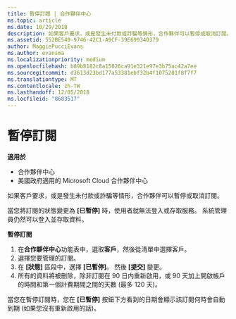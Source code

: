 ```yaml
---
title: 暫停訂閱 | 合作夥伴中心
ms.topic: article
ms.date: 10/29/2018
description: 如果客戶要求，或是發生未付款或詐騙等情形，合作夥伴可以暫停或取消訂閱。
ms.assetid: 552BE549-9746-42C1-A9CF-39E699340379
author: MaggiePucciEvans
ms.author: evansma
ms.localizationpriority: medium
ms.openlocfilehash: b89b8182c8a15026ca91e321e97e3b75ac42a7ee
ms.sourcegitcommit: d3613d23bd177a53381ebf32b4f1075201f8f7f7
ms.translationtype: MT
ms.contentlocale: zh-TW
ms.lasthandoff: 12/05/2018
ms.locfileid: "8683517"
---
```

# <a name="suspend-a-subscription"></a>暫停訂閱

**適用於**

-  合作夥伴中心
-  美國政府適用的 Microsoft Cloud 合作夥伴中心


如果客戶要求，或是發生未付款或詐騙等情形，合作夥伴可以暫停或取消訂閱。

當您將訂閱的狀態變更為 **\[已暫停\]** 時，使用者就無法登入或存取服務。 系統管理員仍然可以登入並存取資料。

**暫停訂閱**

1.  在**合作夥伴中心**功能表中，選取**客戶**，然後從清單中選擇客戶。
2.  選擇您要管理的訂閱。
3.  在 **\[狀態\]** 區段中，選擇 **\[已暫停\]**。 然後 **\[提交\]** 變更。
4.  所有的資料將被刪除，除非訂閱在 90 日内重新啟用，或 90 天加上開啟帳戶的時間和第一個計費期間之間的天數 (最多 120 天)。

當您在暫停訂閱時，您在 **\[已暫停\]** 按鈕下方看到的日期會顯示該訂閱何時會自動到期 (如果您沒有重新啟用的話)。 
